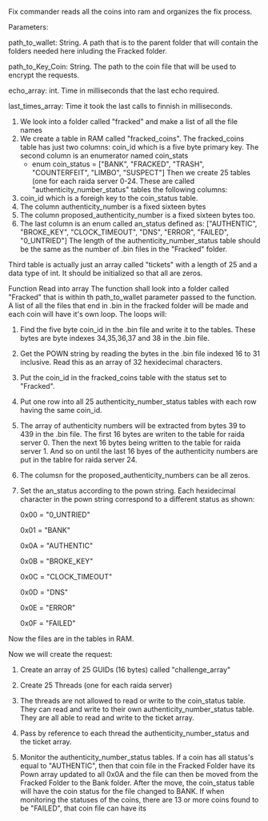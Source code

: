 Fix commander reads all the coins into ram and organizes the fix process. 

Parameters:

path_to_wallet: String. A path that is to the parent folder that will contain the folders needed here inluding the Fracked folder. 

path_to_Key_Coin: String. The path to the coin file that will be used to encrypt the requests. 

echo_array: int. Time in milliseconds that the last echo required. 

last_times_array: Time it took the last calls to finnish in milliseconds.  


1. We look into a folder called "fracked" and make a list of all the file names
2. We create a table in RAM called "fracked_coins".
  The fracked_coins table has just two columns:
    coin_id which is a five byte primary key. The second column is an enumerator named coin_stats
   * enum coin_status = ["BANK", "FRACKED", "TRASH", "COUNTERFEIT", "LIMBO", "SUSPECT"]
Then we create 25 tables (one for each raida server 0-24. These are called "authenticity_number_status" tables the following columns:
  1. coin_id which is a foreigh key to the coin_status table.
  2. The column authenticity_number is a fixed sixteen bytes
  3. The column proposed_authenticity_number is a fixed sixteen bytes too.
  4. The last column is an enum called an_status defined as: ["AUTHENTIC", "BROKE_KEY", "CLOCK_TIMEOUT", "DNS", "ERROR", "FAILED", "0_UNTRIED"]
The length of the authenticity_number_status table should be the same as the number of .bin files in the "Fracked" folder.

Third table is actually just an array called "tickets" with a length of 25 and a data type of int. It should be initialized so that all are zeros. 

Function Read into array
The function shall look into a folder called "Fracked" that is within th path_to_wallet parameter passed to the function. 
A list of all the files that end in .bin in the fracked folder will be made and each coin will have it's own loop. The loops will:

1. Find the five byte coin_id in the .bin file and write it to the tables. These bytes are byte indexes 34,35,36,37 and 38 in the .bin file.
2. Get the POWN string by reading the bytes in the .bin file indexed 16 to 31 inclusive. Read this as an array of 32 hexidecimal characters. 
3. Put the coin_id in the fracked_coins table with the status set to "Fracked".
4. Put one row into all 25 authenticity_number_status tables with each row having the same coin_id.
5. The array of authenticity numbers will be extracted from bytes 39 to 439 in the .bin file. The first 16 bytes are writen to the table for raida server 0. Then the next 16 bytes being written to the table for raida server 1. And so on until the last 16 byes of the authenticity numbers are put in the tablre for raida server 24.
7. The columsn for the proposed_authenticity_numbers can be all zeros.
8. Set the an_status according to the pown string. Each hexidecimal character in the pown string correspond to a different status as shown:
   
   0x00 = "0_UNTRIED"

   0x01 =  "BANK"

   0x0A =  "AUTHENTIC"

   0x0B =  "BROKE_KEY"

   0x0C =  "CLOCK_TIMEOUT"

   0x0D  = "DNS"

   0x0E =  "ERROR"

   0x0F =  "FAILED"

Now the files are in the tables in RAM. 

Now we will create the request:

1. Create an array of 25 GUIDs (16 bytes) called "challenge_array"

2. Create 25 Threads (one for each raida server)
3. The threads are not allowed to read or write to the coin_status table. They can read and write to their own authenticity_number_status table. They are all able to read and write to the ticket array.
4. Pass by reference to each thread the authenticity_number_status and the ticket array.



5. Monitor the authenticity_number_status tables. If a coin has all status's equal to "AUTHENTIC", then that coin file in the Fracked Folder have its Pown array updated to all 0x0A and the file can then be moved from the Fracked Folder to the Bank folder. After the move, the coin_status table will have the coin status for the file changed to BANK. If when monitoring the statuses of the coins, there are 13 or more coins found to be "FAILED", that coin file can have its 


   

